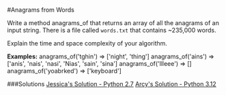 #Anagrams from Words

Write a method anagrams_of that returns an array of all the anagrams of an input string. There is a file called `words.txt` that contains ~235,000 words. 

Explain the time and space complexity of your algorithm.

**Examples:**
anagrams_of('tghin') => ['night', 'thing']
anagrams_of('ains') => ['anis', 'nais', 'nasi', 'Nias', 'sain', 'sina']
anagrams_of('llleee') => []
anagrams_of('yoabrked') => ['keyboard']



###Solutions
[Jessica's Solution - Python 2.7](https://github.com/chatasweetie/whiteboarding-and-coding-problems/blob/master/questions/anagrams_from_words/solution/anagrams_from_words.py)
[Arcy's Solution - Python 3.12](./solution/all_anagrams_arcy.py)